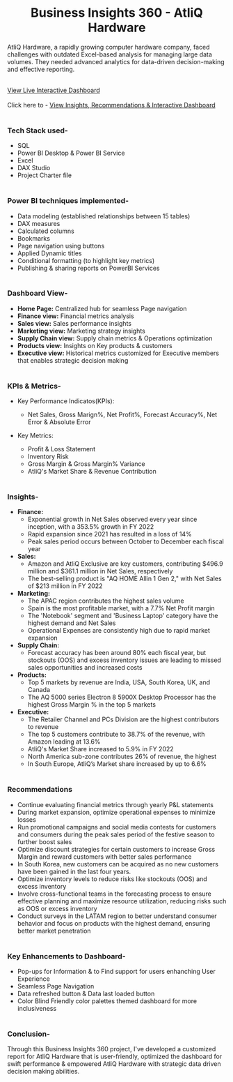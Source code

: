<h1 align="center"> Business Insights 360 - AtliQ Hardware </h1>
AtliQ Hardware, a rapidly growing computer hardware company, faced challenges with outdated Excel-based analysis for managing large data volumes. They needed advanced analytics for data-driven decision-making and effective reporting.<br><br>

<a href="https://app.powerbi.com/view?r=eyJrIjoiZTQ2OGE5MzMtNDU5MS00MGM3LTg2MWMtN2MxNGJkOTM1YmJiIiwidCI6ImM2ZTU0OWIzLTVmNDUtNDAzMi1hYWU5LWQ0MjQ0ZGM1YjJjNCJ9"> View Live Interactive Dashboard </a><br><br>
Click here to - <a href="https://mavenanalytics.io/project/18173"> View Insights, Recommendations & Interactive Dashboard </a>
<br><br>

### Tech Stack used-
* SQL
* Power BI Desktop & Power BI Service
* Excel
* DAX Studio
* Project Charter file
<br><br>

### Power BI techniques implemented-
* Data modeling (established relationships between 15 tables)
* DAX measures
* Calculated columns
* Bookmarks
* Page navigation using buttons
* Applied Dynamic titles
* Conditional formatting (to highlight key metrics)
* Publishing & sharing reports on PowerBI Services
<br><br>

### Dashboard View-
* <b>Home Page:</b> Centralized hub for seamless Page navigation
* <b>Finance view:</b> Financial metrics analysis
* <b>Sales view:</b> Sales performance insights
* <b>Marketing view:</b> Marketing strategy insights
* <b>Supply Chain view:</b> Supply chain metrics & Operations optimization
* <b>Products view:</b> Insights on Key products & customers
* <b>Executive view:</b> Historical metrics customized for Executive members that enables strategic decision making
<br><br>

### KPIs & Metrics-
* Key Performance Indicatos(KPIs):
  - Net Sales, Gross Marign%, Net Profit%, Forecast Accuracy%, Net Error & Absolute Error

* Key Metrics:
  - Profit & Loss Statement
  - Inventory Risk
  - Gross Margin & Gross Margin% Variance
  - AtliQ's Market Share & Revenue Contribution
<br><br>

### Insights-
* <b>Finance:</b>
  - Exponential growth in Net Sales observed every year since inception, with a 353.5% growth in FY 2022
  - Rapid expansion since 2021 has resulted in a loss of 14%
  - Peak sales period occurs between October to December each fiscal year
* <b>Sales:</b>
  - Amazon and AtliQ Exclusive are key customers, contributing $496.9 million and $361.1 million in Net Sales, respectively
  - The best-selling product is "AQ HOME Allin 1 Gen 2," with Net Sales of $213 million in FY 2022
* <b>Marketing:</b>
  - The APAC region contributes the highest sales volume
  - Spain is the most profitable market, with a 7.7% Net Profit margin
  - The 'Notebook' segment and 'Business Laptop' category have the highest demand and Net Sales
  - Operational Expenses are consistently high due to rapid market expansion
* <b>Supply Chain:</b>
  - Forecast accuracy has been around 80% each fiscal year, but stockouts (OOS) and excess inventory issues are leading to missed sales opportunities and increased costs
* <b>Products:</b>
  - Top 5 markets by revenue are India, USA, South Korea, UK, and Canada
  - The AQ 5000 series Electron 8 5900X Desktop Processor has the highest Gross Margin % in the top 5 markets
* <b>Executive:</b>
  - The Retailer Channel and PCs Division are the highest contributors to revenue
  - The top 5 customers contribute to 38.7% of the revenue, with Amazon leading at 13.6%
  - AtliQ's Market Share increased to 5.9% in FY 2022
  - North America sub-zone contributes 26% of revenue, the highest
  - In South Europe, AtliQ’s Market share increased by up to 6.6%
<br><br>

### Recommendations
* Continue evaluating financial metrics through yearly P&L statements
* During market expansion, optimize operational expenses to minimize losses
* Run promotional campaigns and social media contests for customers and consumers during the peak sales period of the festive season to further boost sales
* Optimize discount strategies for certain customers to increase Gross Margin and reward customers with better sales performance
* In South Korea, new customers can be acquired as no new customers have been gained in the last four years.
* Optimize inventory levels to reduce risks like stockouts (OOS) and excess inventory
* Involve cross-functional teams in the forecasting process to ensure effective planning and maximize resource utilization, reducing risks such as OOS or excess inventory
* Conduct surveys in the LATAM region to better understand consumer behavior and focus on products with the highest demand, ensuring better market penetration
<br><br>

### Key Enhancements to Dashboard-
* Pop-ups for Information & to Find support for users enhanching User Experience
* Seamless Page Navigation
* Data refreshed button & Data last loaded button
* Color Blind Friendly color palettes themed dashboard for more inclusiveness
<br><br>

### Conclusion-
Through this Business Insights 360 project, I've developed a customized report for AtliQ Hardware that is user-friendly, optimized the dashboard for swift performance & empowered AtliQ Hardware with strategic data driven decision making abilities.
